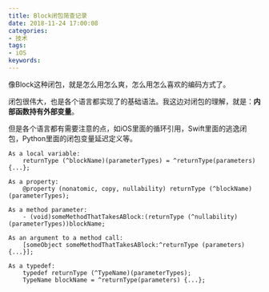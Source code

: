 ```yaml
---
title: Block闭包简查记录
date: 2018-11-24 17:00:08
categories:
- 技术
tags:
- iOS
keywords:
---
```


像Block这种闭包，就是怎么用怎么爽，怎么用怎么喜欢的编码方式了。

闭包很伟大，也是各个语言都实现了的基础语法。我这边对闭包的理解，就是：**内部函数持有外部变量**。

但是各个语言都有需要注意的点，如iOS里面的循环引用，Swift里面的逃逸闭包，Python里面的闭包变量延迟定义等。

<!-- more -->

```
As a local variable:
	returnType (^blockName)(parameterTypes) = ^returnType(parameters) {...};

As a property:
	@property (nonatomic, copy, nullability) returnType (^blockName)(parameterTypes);

As a method parameter:
	- (void)someMethodThatTakesABlock:(returnType (^nullability)(parameterTypes))blockName;

As an argument to a method call:
	[someObject someMethodThatTakesABlock:^returnType (parameters) {...}];

As a typedef:
	typedef returnType (^TypeName)(parameterTypes);
	TypeName blockName = ^returnType(parameters) {...};

```


